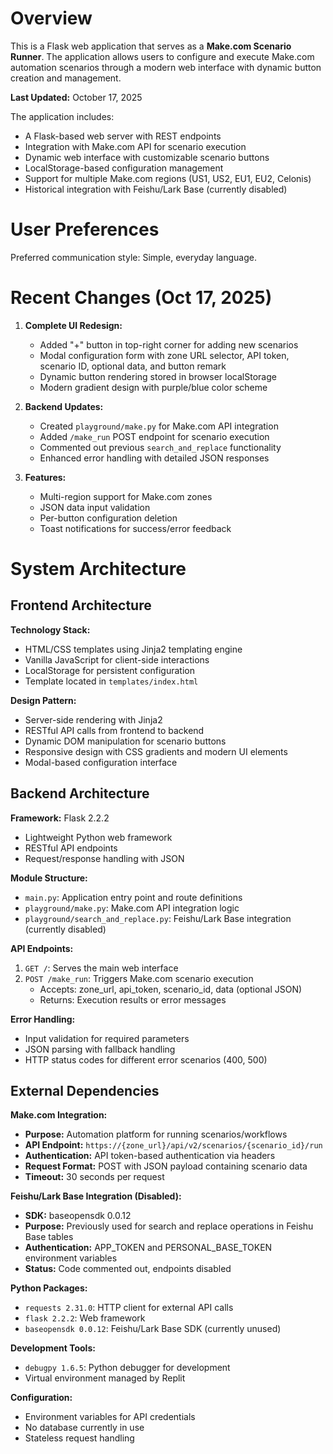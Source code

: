# Overview

This is a Flask web application that serves as a **Make.com Scenario Runner**. The application allows users to configure and execute Make.com automation scenarios through a modern web interface with dynamic button creation and management.

**Last Updated:** October 17, 2025

The application includes:
- A Flask-based web server with REST endpoints
- Integration with Make.com API for scenario execution
- Dynamic web interface with customizable scenario buttons
- LocalStorage-based configuration management
- Support for multiple Make.com regions (US1, US2, EU1, EU2, Celonis)
- Historical integration with Feishu/Lark Base (currently disabled)

# User Preferences

Preferred communication style: Simple, everyday language.

# Recent Changes (Oct 17, 2025)

1. **Complete UI Redesign:** 
   - Added "+" button in top-right corner for adding new scenarios
   - Modal configuration form with zone URL selector, API token, scenario ID, optional data, and button remark
   - Dynamic button rendering stored in browser localStorage
   - Modern gradient design with purple/blue color scheme

2. **Backend Updates:**
   - Created `playground/make.py` for Make.com API integration
   - Added `/make_run` POST endpoint for scenario execution
   - Commented out previous `search_and_replace` functionality
   - Enhanced error handling with detailed JSON responses

3. **Features:**
   - Multi-region support for Make.com zones
   - JSON data input validation
   - Per-button configuration deletion
   - Toast notifications for success/error feedback

# System Architecture

## Frontend Architecture

**Technology Stack:**
- HTML/CSS templates using Jinja2 templating engine
- Vanilla JavaScript for client-side interactions
- LocalStorage for persistent configuration
- Template located in `templates/index.html`

**Design Pattern:**
- Server-side rendering with Jinja2
- RESTful API calls from frontend to backend
- Dynamic DOM manipulation for scenario buttons
- Responsive design with CSS gradients and modern UI elements
- Modal-based configuration interface

## Backend Architecture

**Framework:** Flask 2.2.2
- Lightweight Python web framework
- RESTful API endpoints
- Request/response handling with JSON

**Module Structure:**
- `main.py`: Application entry point and route definitions
- `playground/make.py`: Make.com API integration logic
- `playground/search_and_replace.py`: Feishu/Lark Base integration (currently disabled)

**API Endpoints:**
1. `GET /`: Serves the main web interface
2. `POST /make_run`: Triggers Make.com scenario execution
   - Accepts: zone_url, api_token, scenario_id, data (optional JSON)
   - Returns: Execution results or error messages

**Error Handling:**
- Input validation for required parameters
- JSON parsing with fallback handling
- HTTP status codes for different error scenarios (400, 500)

## External Dependencies

**Make.com Integration:**
- **Purpose:** Automation platform for running scenarios/workflows
- **API Endpoint:** `https://{zone_url}/api/v2/scenarios/{scenario_id}/run`
- **Authentication:** API token-based authentication via headers
- **Request Format:** POST with JSON payload containing scenario data
- **Timeout:** 30 seconds per request

**Feishu/Lark Base Integration (Disabled):**
- **SDK:** baseopensdk 0.0.12
- **Purpose:** Previously used for search and replace operations in Feishu Base tables
- **Authentication:** APP_TOKEN and PERSONAL_BASE_TOKEN environment variables
- **Status:** Code commented out, endpoints disabled

**Python Packages:**
- `requests 2.31.0`: HTTP client for external API calls
- `flask 2.2.2`: Web framework
- `baseopensdk 0.0.12`: Feishu/Lark Base SDK (currently unused)

**Development Tools:**
- `debugpy 1.6.5`: Python debugger for development
- Virtual environment managed by Replit

**Configuration:**
- Environment variables for API credentials
- No database currently in use
- Stateless request handling
